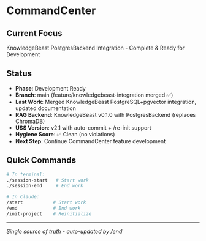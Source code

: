 # CommandCenter

## Current Focus
KnowledgeBeast PostgresBackend Integration - Complete & Ready for Development

## Status
- **Phase**: Development Ready
- **Branch**: main (feature/knowledgebeast-integration merged ✅)
- **Last Work**: Merged KnowledgeBeast PostgreSQL+pgvector integration, updated documentation
- **RAG Backend**: KnowledgeBeast v0.1.0 with PostgresBackend (replaces ChromaDB)
- **USS Version**: v2.1 with auto-commit + /re-init support
- **Hygiene Score**: ✅ Clean (no violations)
- **Next Step**: Continue CommandCenter feature development

## Quick Commands
```bash
# In terminal:
./session-start   # Start work
./session-end     # End work

# In Claude:
/start           # Start work
/end             # End work
/init-project    # Reinitialize
```

---
*Single source of truth - auto-updated by /end*
